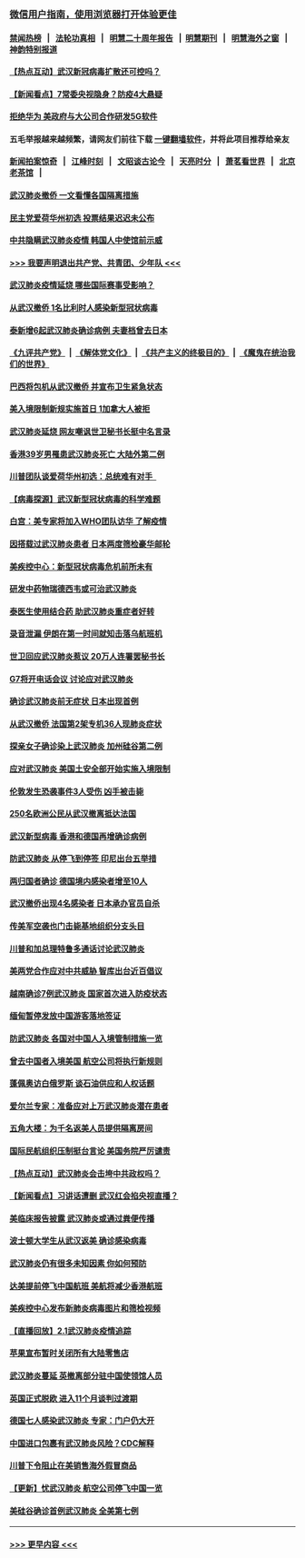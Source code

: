 ### [微信用户指南，使用浏览器打开体验更佳](https://github.com/gfw-breaker/banned-news1/blob/master/indexes/wechat-guide.md?t=0)
#### [禁闻热榜](热点新闻.md?t=0)  &nbsp;&nbsp;|&nbsp;&nbsp; [法轮功真相](https://github.com/gfw-breaker/truth/blob/master/README.md?t=0) &nbsp;&nbsp;|&nbsp;&nbsp; [明慧二十周年报告](https://github.com/gfw-breaker/mh-reports/blob/master/README.md?t=0) &nbsp;&nbsp;|&nbsp;&nbsp;[明慧期刊](https://github.com/gfw-breaker/mh-qikan) &nbsp;&nbsp;|&nbsp;&nbsp; [明慧海外之窗](https://github.com/gfw-breaker/mh-news/blob/master/README.md?t=0) &nbsp;&nbsp;|&nbsp;&nbsp; [神韵特别报道](https://github.com/gfw-breaker/mh-news/blob/master/shenyun.md?t=0)
#### [【热点互动】武汉新冠病毒扩散还可控吗？](../pages/nsc418/n11844750.md?t=02051222) 
#### [【新闻看点】7常委央视隐身？防疫4大悬疑](../pages/nsc418/n11844611.md?t=02051222) 
#### [拒绝华为 美政府与大公司合作研发5G软件](../pages/nsc418/n11844625.md?t=02051222) 
#### 五毛举报越来越频繁，请网友们前往下载 [一键翻墙软件](https://github.com/gfw-breaker/ssr-accounts)，并将此项目推荐给亲友
#### [新闻拍案惊奇](https://github.com/gfw-breaker/banned-news1/blob/master/pages/link4.md) &nbsp;&nbsp;|&nbsp;&nbsp; [江峰时刻](https://github.com/gfw-breaker/banned-news1/blob/master/pages/link4.md) &nbsp;&nbsp;|&nbsp;&nbsp; [文昭谈古论今](https://github.com/gfw-breaker/banned-news1/blob/master/pages/link4.md) &nbsp;&nbsp;|&nbsp;&nbsp; [天亮时分](https://github.com/gfw-breaker/banned-news1/blob/master/pages/link4.md) &nbsp;&nbsp;|&nbsp;&nbsp; [萧茗看世界](https://github.com/gfw-breaker/banned-news1/blob/master/pages/link4.md) &nbsp;&nbsp;|&nbsp;&nbsp; [北京老茶馆](https://github.com/gfw-breaker/banned-news1/blob/master/pages/link4.md) &nbsp;&nbsp;|&nbsp;&nbsp; 
#### [武汉肺炎撤侨 一文看懂各国隔离措施](../pages/nsc418/n11844216.md?t=02051222) 
#### [民主党爱荷华州初选 投票结果迟迟未公布](../pages/nsc418/n11844207.md?t=02051222) 
#### [中共隐瞒武汉肺炎疫情 韩国人中使馆前示威](../pages/nsc418/n11844084.md?t=02051222) 
#### [>>> 我要声明退出共产党、共青团、少年队 <<<](https://github.com/begood0513/goodnews/blob/master/quit/letter.md) 
#### [武汉肺炎疫情延烧 哪些国际赛事受影响？](../pages/nsc418/n11843958.md?t=02051222) 
#### [从武汉撤侨 1名比利时人感染新型冠状病毒](../pages/nsc418/n11843977.md?t=02051222) 
#### [泰新增6起武汉肺炎确诊病例 夫妻档曾去日本](../pages/nsc418/n11843900.md?t=02051222) 
#### [《九评共产党》](https://github.com/begood0513/9ping.md/blob/master/README.md) &nbsp;|&nbsp; [《解体党文化》](../../../../jtdwh.md/blob/master/README.md)  &nbsp;|&nbsp; [《共产主义的终极目的》](../../../../gczydzjmd.md/blob/master/README.md) &nbsp;|&nbsp; [《魔鬼在统治我们的世界》](../../../../mgztzwmdsj.md/blob/master/README.md) 
#### [巴西将包机从武汉撤侨 并宣布卫生紧急状态](../pages/nsc418/n11843418.md?t=02051222) 
#### [美入境限制新规实施首日 1加拿大人被拒](../pages/nsc418/n11843058.md?t=02051222) 
#### [武汉肺炎延烧 网友嘲讽世卫秘书长挺中名言录](../pages/nsc418/n11843056.md?t=02051222) 
#### [香港39岁男罹患武汉肺炎死亡 大陆外第二例](../pages/nsc418/n11843026.md?t=02051222) 
#### [川普团队谈爱荷华州初选：总统难有对手  ](../pages/nsc418/n11842867.md?t=02051222) 
#### [【病毒探源】武汉新型冠状病毒的科学难题](../pages/nsc418/n11842176.md?t=02051222) 
#### [白宫：美专家将加入WHO团队访华 了解疫情](../pages/nsc418/n11842198.md?t=02051222) 
#### [因搭载过武汉肺炎患者 日本两度筛检豪华邮轮](../pages/nsc418/n11842447.md?t=02051222) 
#### [美疾控中心：新型冠状病毒危机前所未有](../pages/nsc418/n11842406.md?t=02051222) 
#### [研发中药物瑞德西韦或可治武汉肺炎](../pages/nsc418/n11842100.md?t=02051222) 
#### [泰医生使用结合药 助武汉肺炎重症者好转](../pages/nsc418/n11842096.md?t=02051222) 
#### [录音泄漏 伊朗在第一时间就知击落乌航班机](../pages/nsc418/n11842002.md?t=02051222) 
#### [世卫回应武汉肺炎惹议 20万人连署罢秘书长](../pages/nsc418/n11841664.md?t=02051222) 
#### [G7将开电话会议 讨论应对武汉肺炎](../pages/nsc418/n11841658.md?t=02051222) 
#### [确诊武汉肺炎前无症状 日本出现首例](../pages/nsc418/n11841567.md?t=02051222) 
#### [从武汉撤侨 法国第2架专机36人现肺炎症状](../pages/nsc418/n11841382.md?t=02051222) 
#### [探亲女子确诊染上武汉肺炎 加州硅谷第二例](../pages/nsc418/n11839784.md?t=02051222) 
#### [应对武汉肺炎 美国土安全部开始实施入境限制](../pages/nsc418/n11839729.md?t=02051222) 
#### [伦敦发生恐袭事件3人受伤 凶手被击毙](../pages/nsc418/n11839442.md?t=02051222) 
#### [250名欧洲公民从武汉撤离抵达法国](../pages/nsc418/n11839438.md?t=02051222) 
#### [武汉新型病毒 香港和德国再增确诊病例](../pages/nsc418/n11839381.md?t=02051222) 
#### [防武汉肺炎 从停飞到停签 印尼出台五举措](../pages/nsc418/n11839282.md?t=02051222) 
#### [两归国者确诊 德国境内感染者增至10人](../pages/nsc418/n11839164.md?t=02051222) 
#### [武汉撤侨出现4名感染者 日本承办官员自杀](../pages/nsc418/n11839044.md?t=02051222) 
#### [传美军空袭也门击毙基地组织分支头目](../pages/nsc418/n11839210.md?t=02051222) 
#### [川普和加总理特鲁多通话讨论武汉肺炎](../pages/nsc418/n11839128.md?t=02051222) 
#### [美两党合作应对中共威胁 智库出台近百倡议](../pages/nsc418/n11838437.md?t=02051222) 
#### [越南确诊7例武汉肺炎 国家首次进入防疫状态](../pages/nsc418/n11838860.md?t=02051222) 
#### [缅甸暂停发放中国游客落地签证](../pages/nsc418/n11838730.md?t=02051222) 
#### [防武汉肺炎 各国对中国人入境管制措施一览](../pages/nsc418/n11838726.md?t=02051222) 
#### [曾去中国者入境美国 航空公司将执行新规则](../pages/nsc418/n11838375.md?t=02051222) 
#### [蓬佩奥访白俄罗斯 谈石油供应和人权话题](../pages/nsc418/n11838242.md?t=02051222) 
#### [爱尔兰专家：准备应对上万武汉肺炎潜在患者](../pages/nsc418/n11837978.md?t=02051222) 
#### [五角大楼：为千名返美人员提供隔离房间](../pages/nsc418/n11837831.md?t=02051222) 
#### [国际民航组织压制挺台言论 美国务院严厉谴责](../pages/nsc418/n11837791.md?t=02051222) 
#### [【热点互动】武汉肺炎会击垮中共政权吗？](../pages/nsc418/n11837779.md?t=02051222) 
#### [【新闻看点】习讲话遭删 武汉红会掐央视直播？](../pages/nsc418/n11837573.md?t=02051222) 
#### [美临床报告披露 武汉肺炎或通过粪便传播](../pages/nsc418/n11837626.md?t=02051222) 
#### [波士顿大学生从武汉返美 确诊感染病毒](../pages/nsc418/n11837580.md?t=02051222) 
#### [武汉肺炎仍有很多未知因素 你如何预防](../pages/nsc418/n11837666.md?t=02051222) 
#### [达美提前停飞中国航班 美航将减少香港航班](../pages/nsc418/n11837649.md?t=02051222) 
#### [美疾控中心发布新肺炎病毒图片和筛检视频](../pages/nsc418/n11837491.md?t=02051222) 
#### [【直播回放】2.1武汉肺炎疫情追踪](../pages/nsc418/n11837232.md?t=02051222) 
#### [苹果宣布暂时关闭所有大陆零售店](../pages/nsc418/n11837097.md?t=02051222) 
#### [武汉肺炎蔓延 英撤离部分驻中国使领馆人员](../pages/nsc418/n11837061.md?t=02051222) 
#### [英国正式脱欧 进入11个月谈判过渡期](../pages/nsc418/n11836911.md?t=02051222) 
#### [德国七人感染武汉肺炎 专家：门户仍大开](../pages/nsc418/n11836344.md?t=02051222) 
#### [中国进口包裹有武汉肺炎风险？CDC解释](../pages/nsc418/n11836321.md?t=02051222) 
#### [川普下令阻止在美销售海外假冒商品](../pages/nsc418/n11836261.md?t=02051222) 
#### [【更新】忧武汉肺炎 航空公司停飞中国一览](../pages/nsc418/n11835931.md?t=02051222) 
#### [美硅谷确诊首例武汉肺炎 全美第七例](../pages/nsc418/n11836093.md?t=02051222) 

----
#### [ >>> 更早内容 <<< ](../indexes/nsc418-earlier.md)
